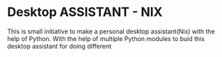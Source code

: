 # Desktop ASSISTANT - NIX
This is small initiative to make a personal desktop assistant(Nix) with the help of Python. With the help of multiple Python modules to buid this desktop assistant for doing different 
